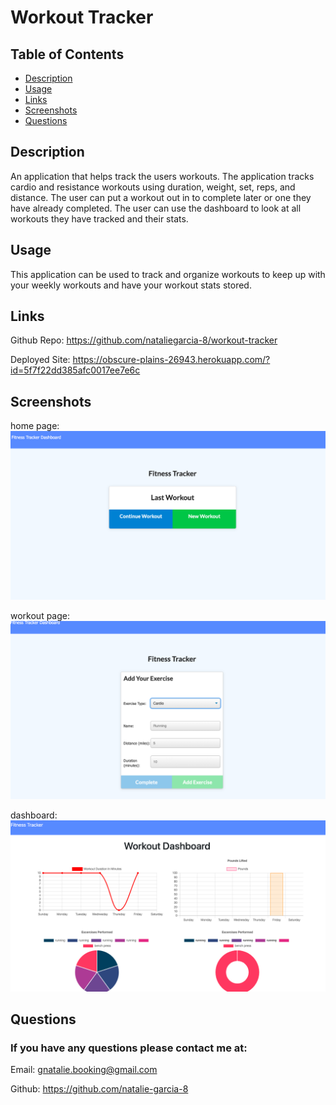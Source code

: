 # Workout Tracker

## Table of Contents
* [Description](#description)
* [Usage](#usage)
* [Links](#links)
* [Screenshots](#screenshots)
* [Questions](#questions)

## Description
An application that helps track the users workouts. The application tracks cardio and resistance workouts using duration, weight, set, reps, and distance. The user can put a workout out in to complete later or one they have already completed. The user can use the dashboard to look at all workouts they have tracked and their stats.


## Usage
This application can be used to track and organize workouts to keep up with your weekly workouts and have your workout stats stored.

## Links
Github Repo: https://github.com/nataliegarcia-8/workout-tracker

Deployed Site: https://obscure-plains-26943.herokuapp.com/?id=5f7f22dd385afc0017ee7e6c


## Screenshots
home page:
<img src="img/home.png" alt="home screen image">

workout page:
<img src="img/workout.png" alt="home screen image">

dashboard: 
<img src="img/dash.png" alt="home screen image">

## Questions 
### If you have any questions please contact me at:
Email: gnatalie.booking@gmail.com

Github: https://github.com/natalie-garcia-8